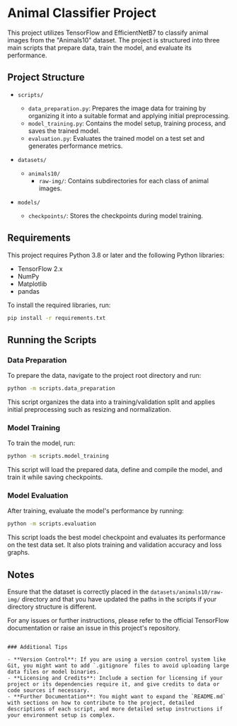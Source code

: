 # Animal Classifier Project

This project utilizes TensorFlow and EfficientNetB7 to classify animal images from the "Animals10" dataset. The project is structured into three main scripts that prepare data, train the model, and evaluate its performance.

## Project Structure

- `scripts/`
  - `data_preparation.py`: Prepares the image data for training by organizing it into a suitable format and applying initial preprocessing.
  - `model_training.py`: Contains the model setup, training process, and saves the trained model.
  - `evaluation.py`: Evaluates the trained model on a test set and generates performance metrics.

- `datasets/`
  - `animals10/`
    - `raw-img/`: Contains subdirectories for each class of animal images.

- `models/`
  - `checkpoints/`: Stores the checkpoints during model training.

## Requirements

This project requires Python 3.8 or later and the following Python libraries:
- TensorFlow 2.x
- NumPy
- Matplotlib
- pandas

To install the required libraries, run:
```bash
pip install -r requirements.txt
```

## Running the Scripts

### Data Preparation

To prepare the data, navigate to the project root directory and run:
```bash
python -m scripts.data_preparation
```
This script organizes the data into a training/validation split and applies initial preprocessing such as resizing and normalization.

### Model Training

To train the model, run:
```bash
python -m scripts.model_training
```
This script will load the prepared data, define and compile the model, and train it while saving checkpoints.

### Model Evaluation

After training, evaluate the model's performance by running:
```bash
python -m scripts.evaluation
```
This script loads the best model checkpoint and evaluates its performance on the test data set. It also plots training and validation accuracy and loss graphs.

## Notes

Ensure that the dataset is correctly placed in the `datasets/animals10/raw-img/` directory and that you have updated the paths in the scripts if your directory structure is different.

For any issues or further instructions, please refer to the official TensorFlow documentation or raise an issue in this project's repository.
```

### Additional Tips

- **Version Control**: If you are using a version control system like Git, you might want to add `.gitignore` files to avoid uploading large data files or model binaries.
- **Licensing and Credits**: Include a section for licensing if your project or its dependencies require it, and give credits to data or code sources if necessary.
- **Further Documentation**: You might want to expand the `README.md` with sections on how to contribute to the project, detailed descriptions of each script, and more detailed setup instructions if your environment setup is complex.